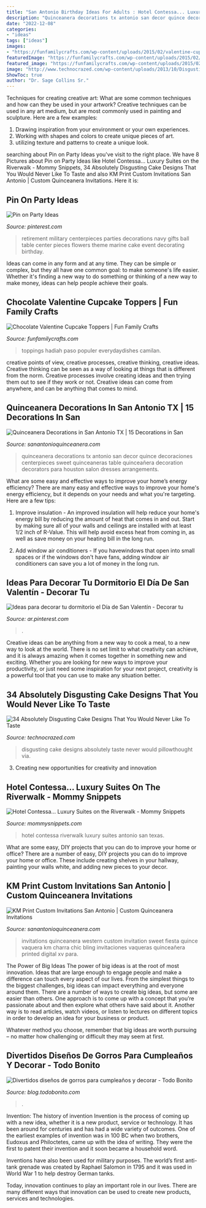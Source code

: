 ```yaml
---
title: "San Antonio Birthday Ideas For Adults : Hotel Contessa... Luxury Suites On The Riverwalk"
description: "Quinceanera decorations tx antonio san decor quince decoraciones centerpieces sweet quinceaneras table quinceañera decoration decorators para houston salon dresses arrangements"
date: "2022-12-08"
categories:
- "ideas"
tags: ["ideas"]
images:
- "https://funfamilycrafts.com/wp-content/uploads/2015/02/valentine-cupcake-toppers-everydaydishes_com-H.jpg"
featuredImage: "https://funfamilycrafts.com/wp-content/uploads/2015/02/valentine-cupcake-toppers-everydaydishes_com-H.jpg"
featured_image: "https://funfamilycrafts.com/wp-content/uploads/2015/02/valentine-cupcake-toppers-everydaydishes_com-H.jpg"
image: "http://www.technocrazed.com/wp-content/uploads/2013/10/Disgusting-Cake-designs-19.jpg"
ShowToc: true
author: "Dr. Sage Collins Sr."
---
```



Techniques for creating creative art: What are some common techniques and how can they be used in your artwork?
Creative techniques can be used in any art medium, but are most commonly used in painting and sculpture. Here are a few examples:
1. Drawing inspiration from your environment or your own experiences.
2. Working with shapes and colors to create unique pieces of art.
3. utilizing texture and patterns to create a unique look.

	

		
searching about Pin on Party Ideas you've visit to the right place. We have 8 Pictures about Pin on Party Ideas like Hotel Contessa... Luxury Suites on the Riverwalk - Mommy Snippets, 34 Absolutely Disgusting Cake Designs That You Would Never Like To Taste and also KM Print Custom Invitations San Antonio | Custom Quinceanera Invitations. Here it is:
		
    
## Pin On Party Ideas

<img loading=lazy src="https://i.pinimg.com/736x/92/8c/47/928c473d8f182d04d6b4920a36806083--retirement-ideas-military-centerpieces.jpg" onerror="this.onerror=null;this.src='https://tse4.mm.bing.net/th?id=OIP.rX2LmHlVW-hyYkiKrcdfOwHaJ4&amp;pid=15.1';" alt="Pin on Party Ideas">

_Source: pinterest.com_

>retirement military centerpieces parties decorations navy gifts ball table center pieces flowers theme marine cake event decorating birthday. 

	

Ideas can come in any form and at any time. They can be simple or complex, but they all have one common goal: to make someone's life easier. Whether it's finding a new way to do something or thinking of a new way to make money, ideas can help people achieve their goals.

    
## Chocolate Valentine Cupcake Toppers | Fun Family Crafts

<img loading=lazy src="https://funfamilycrafts.com/wp-content/uploads/2015/02/valentine-cupcake-toppers-everydaydishes_com-H.jpg" onerror="this.onerror=null;this.src='https://tse3.mm.bing.net/th?id=OIP._lt-m4Y8UMmTMVnDu4WQ-wHaE3&amp;pid=15.1';" alt="Chocolate Valentine Cupcake Toppers | Fun Family Crafts">

_Source: funfamilycrafts.com_

>toppings hadiah paso populer everydaydishes camilan. 

	

creative points of view, creative processes, creative thinking, creative ideas.
Creative thinking can be seen as a way of looking at things that is different from the norm. Creative processes involve creating ideas and then trying them out to see if they work or not. Creative ideas can come from anywhere, and can be anything that comes to mind.

    
## Quinceanera Decorations In San Antonio TX | 15 Decorations In San

<img loading=lazy src="https://www.sanantonioquinceanera.com/sites/default/files/attach/decorations2.jpg" onerror="this.onerror=null;this.src='https://tse4.mm.bing.net/th?id=OIP.HTuKQrILaD6ObeqZLkiQawHaJ4&amp;pid=15.1';" alt="Quinceanera Decorations in San Antonio TX | 15 Decorations in San">

_Source: sanantonioquinceanera.com_

>quinceanera decorations tx antonio san decor quince decoraciones centerpieces sweet quinceaneras table quinceañera decoration decorators para houston salon dresses arrangements. 

	

What are some easy and effective ways to improve your home’s energy efficiency?
There are many easy and effective ways to improve your home's energy efficiency, but it depends on your needs and what you're targeting. Here are a few tips:
1. Improve insulation - An improved insulation will help reduce your home's energy bill by reducing the amount of heat that comes in and out. Start by making sure all of your walls and ceilings are installed with at least 1/2 inch of R-Value. This will help avoid excess heat from coming in, as well as save money on your heating bill in the long run.

2. Add window air conditioners - If you havewindows that open into small spaces or if the windows don't have fans, adding window air conditioners can save you a lot of money in the long run.

    
## Ideas Para Decorar Tu Dormitorio El Día De San Valentín - Decorar Tu

<img loading=lazy src="https://i.pinimg.com/originals/3e/b5/cf/3eb5cfa6d068470d6693855667b9b0c5.png" onerror="this.onerror=null;this.src='https://tse3.mm.bing.net/th?id=OIP.t8xAoJWPSP66apEED1-4BgHaJy&amp;pid=15.1';" alt="Ideas para decorar tu dormitorio el Día de San Valentín - Decorar tu">

_Source: ar.pinterest.com_

>. 

	

Creative ideas can be anything from a new way to cook a meal, to a new way to look at the world. There is no set limit to what creativity can achieve, and it is always amazing when it comes together in something new and exciting. Whether you are looking for new ways to improve your productivity, or just need some inspiration for your next project, creativity is a powerful tool that you can use to make any situation better.

    
## 34 Absolutely Disgusting Cake Designs That You Would Never Like To Taste

<img loading=lazy src="http://www.technocrazed.com/wp-content/uploads/2013/10/Disgusting-Cake-designs-19.jpg" onerror="this.onerror=null;this.src='https://tse1.mm.bing.net/th?id=OIP.ZNbBpp-90pJHuNulCKaU_wHaFY&amp;pid=15.1';" alt="34 Absolutely Disgusting Cake Designs That You Would Never Like To Taste">

_Source: technocrazed.com_

>disgusting cake designs absolutely taste never would pillowthought via. 

	

3. Creating new opportunities for creativity and innovation 

    
## Hotel Contessa... Luxury Suites On The Riverwalk - Mommy Snippets

<img loading=lazy src="https://mommysnippets.com/wp-content/uploads/2013/10/Hotel-Contessa...-Luxury-Suites-on-the-Riverwalk-16.jpg" onerror="this.onerror=null;this.src='https://tse1.mm.bing.net/th?id=OIP.EVE3YT-PFt828ewqmtufBgHaJ4&amp;pid=15.1';" alt="Hotel Contessa... Luxury Suites on the Riverwalk - Mommy Snippets">

_Source: mommysnippets.com_

>hotel contessa riverwalk luxury suites antonio san texas. 

	

What are some easy, DIY projects that you can do to improve your home or office?
There are a number of easy, DIY projects you can do to improve your home or office. These include creating shelves in your hallway, painting your walls white, and adding new pieces to your decor.

    
## KM Print Custom Invitations San Antonio | Custom Quinceanera Invitations

<img loading=lazy src="https://www.sanantonioquinceanera.com/sites/default/files/attach/km_print_quinceanera_invitations_western-chic-bling-promo.jpg" onerror="this.onerror=null;this.src='https://tse2.mm.bing.net/th?id=OIP.r8egn8pyysKlFLfGbscsBwHaKX&amp;pid=15.1';" alt="KM Print Custom Invitations San Antonio | Custom Quinceanera Invitations">

_Source: sanantonioquinceanera.com_

>invitations quinceanera western custom invitation sweet fiesta quince vaquera km charra chic bling invitaciones vaqueras quinceañera printed digital xv para. 

	

The Power of Big Ideas
The power of big ideas is at the root of most innovation. Ideas that are large enough to engage people and make a difference can touch every aspect of our lives. From the simplest things to the biggest challenges, big ideas can impact everything and everyone around them.
There are a number of ways to create big ideas, but some are easier than others. One approach is to come up with a concept that you’re passionate about and then explore what others have said about it. Another way is to read articles, watch videos, or listen to lectures on different topics in order to develop an idea for your business or product.

Whatever method you choose, remember that big ideas are worth pursuing – no matter how challenging or difficult they may seem at first.

    
## Divertidos Diseños De Gorros Para Cumpleaños Y Decorar - Todo Bonito

<img loading=lazy src="https://static4.todobonito.com/m/2013/07/ee7a495395a3eaa65cbb22318b8d4add.jpg" onerror="this.onerror=null;this.src='https://tse1.mm.bing.net/th?id=OIP.ARwdYRnHhT3rm4pLV4XOEQHaKs&amp;pid=15.1';" alt="Divertidos diseños de gorros para cumpleaños y decorar - Todo Bonito">

_Source: blog.todobonito.com_

>. 

	

Invention: The history of invention
Invention is the process of coming up with a new idea, whether it is a new product, service or technology. It has been around for centuries and has had a wide variety of outcomes. 
One of the earliest examples of invention was in 100 BC when two brothers, Eudoxus and Philoctetes, came up with the idea of writing. They were the first to patent their invention and it soon became a household word. 

Inventions have also been used for military purposes. The world’s first anti-tank grenade was created by Raphael Salomon in 1795 and it was used in World War 1 to help destroy German tanks. 

Today, innovation continues to play an important role in our lives. There are many different ways that innovation can be used to create new products, services and technologies.

